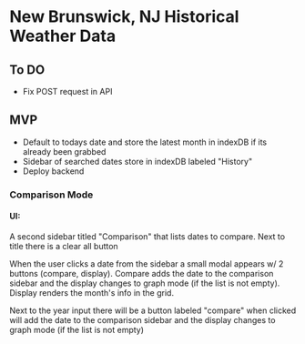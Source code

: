 # New Brunswick, NJ Historical Weather Data

## To DO

- Fix POST request in API

## MVP

- Default to todays date and store the latest month in indexDB if its already been grabbed
- Sidebar of searched dates store in indexDB labeled "History"
- Deploy backend

### Comparison Mode

#### UI:

A second sidebar titled "Comparison" that lists dates to compare. Next to title there is a clear all button

When the user clicks a date from the sidebar a small modal appears w/ 2 buttons (compare, display). Compare adds the date to the comparison sidebar and the display changes to graph mode (if the list is not empty). Display renders the month's info in the grid.

Next to the year input there will be a button labeled "compare" when clicked will add the date to the comparison sidebar and the display changes to graph mode (if the list is not empty)

